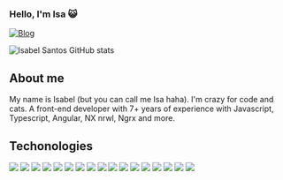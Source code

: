  
 ### Hello, I'm Isa 😺

[![Blog](https://img.shields.io/badge/LinkedIn-0077B5?style=for-the-badge&logo=linkedin&logoColor=white)](https://www.linkedin.com/in/isabel-santos-ti/)

![Isabel Santos GitHub stats](https://github-readme-stats.vercel.app/api?username=IsabelSantosss&show_icons=true&theme=dracula)

## About me
<div>
  My name is Isabel (but you can call me Isa haha). I'm crazy for code and cats. A front-end developer with 7+ years of experience with Javascript, Typescript, Angular, NX nrwl, Ngrx and more.
</div>

## Techonologies  

<div>
   <img src="https://img.shields.io/badge/HTML5-E34F26?style=for-the-badge&logo=html5&logoColor=white"/>
   <img src="https://img.shields.io/badge/CSS3-1572B6?style=for-the-badge&logo=css3&logoColor=white"/>
   <img src="https://img.shields.io/badge/Sass-CC6699?style=for-the-badge&logo=sass&logoColor=white"/>
   <img src="https://img.shields.io/badge/JavaScript-F7DF1E?style=for-the-badge&logo=javascript&logoColor=black"/>
   <img src="https://img.shields.io/badge/TypeScript-007ACC?style=for-the-badge&logo=typescript&logoColor=white"/>
   <img src="https://img.shields.io/badge/Node.js-43853D?style=for-the-badge&logo=node.js&logoColor=white"/>
   <img src="https://img.shields.io/badge/Express-000000.svg?style=for-the-badge&logo=Express&logoColor=white"/>
   <img src="https://img.shields.io/badge/Angular-DD0031?style=for-the-badge&logo=angular&logoColor=white"/>
   <img src="https://img.shields.io/badge/workspace-143157?style=for-the-badge&logo=NX&logoColor=white"/> 
   <img src="https://img.shields.io/badge/NgRx-BA2BD2.svg?style=for-the-badge&logo=NgRx&logoColor=white"/>
   <img src="https://img.shields.io/badge/d3.js-F9A03C?style=for-the-badge&logo=d3.js&logoColor=white"/>
   <img src="https://img.shields.io/badge/Tailwind_CSS-38B2AC?style=for-the-badge&logo=tailwind-css&logoColor=white"/>
   <img src="https://img.shields.io/badge/Jest-323330?style=for-the-badge&logo=Jest&logoColor=white"/>
   <img src="https://img.shields.io/badge/Cypress-17202C?style=for-the-badge&logo=cypress&logoColor=white"/>
   <img src="https://img.shields.io/badge/React-20232A?style=for-the-badge&logo=react&logoColor=61DAFB"/>
   <img src="https://img.shields.io/badge/Redux-593D88?style=for-the-badge&logo=redux&logoColor=white"/>
   <img src="https://img.shields.io/badge/React_Native-20232A?style=for-the-badge&logo=react&logoColor=61DAFB"/>
</div>
